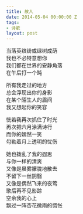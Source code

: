 ```yaml
---
title: 故人
date: 2014-05-04 00:00:00 Z
tags:
- 诗歌
layout: post
---
```


当落英缤纷或绿树成荫  
我也不必特意想你  
我们都在世界的安静角落  
在午后打一个盹
  
所有我走过的地方  
总会浮现出你的身影  
在某个陌生人的眉间  
我又想起你的笑容
  
恍若我再次抓住了时光  
再次把六月涂满诗行  
而你的嫣然一笑  
勾勒着月上透明的忧伤
  
她也拨乱了我的遐思  
与你一样的清爽  
又像是晨雾朦胧地散去  
不留下一丝阴翳  
又像是偶然飞来的夜莺  
歌后再不见影踪  
空余我的心上  
飘过一阵杏花微雨的惆怅